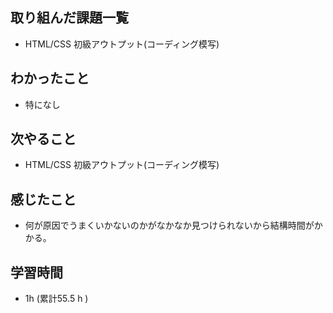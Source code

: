 ## 取り組んだ課題一覧

- HTML/CSS 初級アウトプット(コーディング模写)

## わかったこと
- 特になし
  
## 次やること
- HTML/CSS 初級アウトプット(コーディング模写)

## 感じたこと
-  何が原因でうまくいかないのかがなかなか見つけられないから結構時間がかかる。

## 学習時間 
- 1h (累計55.5 h )
